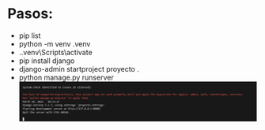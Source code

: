 # Pasos: 
- pip list
- python -m venv .venv
- .\.venv\Scripts\activate
- pip install django
- django-admin startproject proyecto .
- python manage.py runserver
![alt text](image.png)